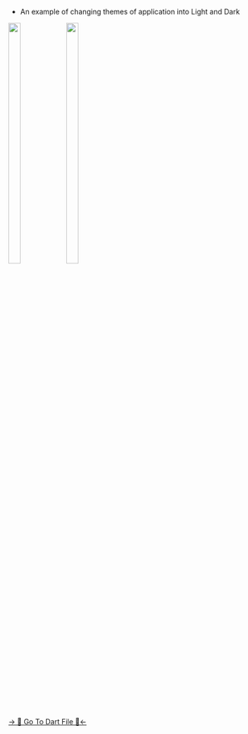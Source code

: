 - An example of changing themes of application into Light and Dark
<img src='https://github.com/Dipeshmaurya1/advance_flutter_ch1/assets/149373441/bc5456aa-d143-4718-9348-2074549d4cc1' height=35%, width=22%>

<img src='https://github.com/Dipeshmaurya1/advance_flutter_ch1/assets/149373441/e72bad7e-9ca8-486f-b16d-1b9bdeb1d4c9' height=35%, width=22%>
<p>
  <a  href="https://github.com/Dipeshmaurya1/advance_flutter_ch1/tree/master/lib/Component/DailyTaskDay1">-> 📂 Go To Dart File 📂<-</a>
</p>
